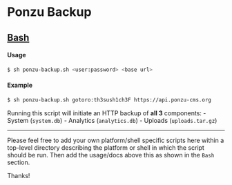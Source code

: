# Ponzu Backup

## [Bash](https://github.com/ponzu-cms/backup-scripts/blob/master/bash/ponzu-backup.sh)
#### Usage
```bash
$ sh ponzu-backup.sh <user:password> <base url>
```

#### Example
```bash
$ sh ponzu-backup.sh gotoro:th3sush1ch3F https://api.ponzu-cms.org
```

Running this script will initiate an HTTP backup of **all 3** components:
    - System    (`system.db`)
    - Analytics (`analytics.db`)
    - Uploads   (`uploads.tar.gz`)

---

Please feel free to add your own platform/shell specific scripts here within a 
top-level directory describing the platform or shell in which the script should 
be run. Then add the usage/docs above this as shown in the `Bash` section.

Thanks!